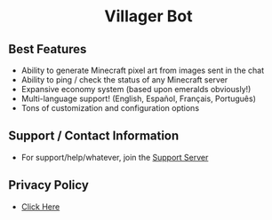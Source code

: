 <style>
  h1 {
    text-align: center !important;
  }
</style>

# **Villager Bot**

## Best Features
* Ability to generate Minecraft pixel art from images sent in the chat
* Ability to ping / check the status of any Minecraft server
* Expansive economy system (based upon emeralds obviously!)
* Multi-language support! (English, Español, Français, Português)
* Tons of customization and configuration options

## Support / Contact Information
* For support/help/whatever, join the [Support Server](https://discord.gg/39DwwUV)

## Privacy Policy
- [Click Here](https://github.com/Iapetus-11/Villager-Bot/blob/main/PRIVACY-POLICY.md)
